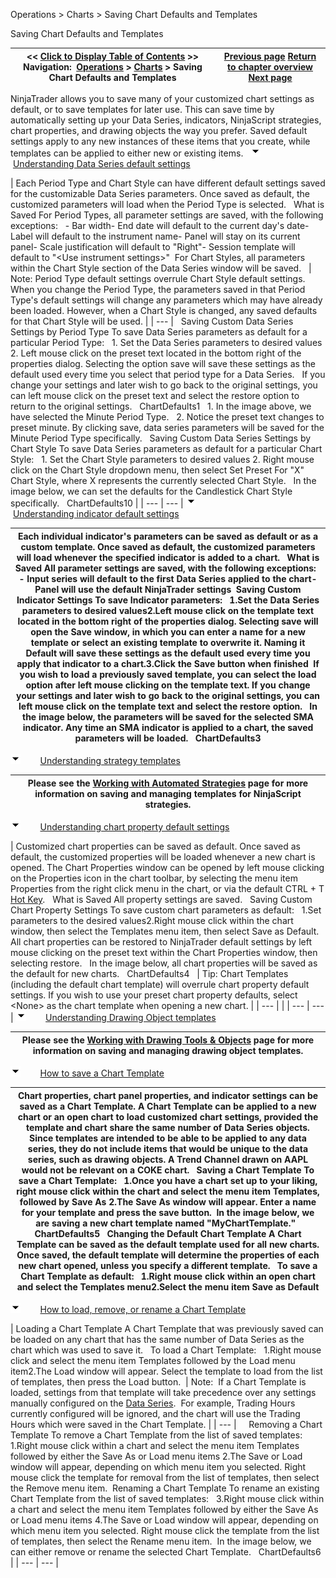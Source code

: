 ﻿
Operations \> Charts \> Saving Chart Defaults and Templates

Saving Chart Defaults and Templates

| \<\< [Click to Display Table of Contents](saving_chart_defaults_and_templates.md) \>\> **Navigation:**     [Operations](operations-1.md) \> [Charts](charts-1.md) \> Saving Chart Defaults and Templates | [Previous page](working_with_automated_strateg-1.md) [Return to chapter overview](charts-1.md) [Next page](data_box-1.md) |
| --- | --- |
NinjaTrader allows you to save many of your customized chart settings as default, or to save templates for later use. This can save time by automatically setting up your Data Series, indicators, NinjaScript strategies, chart properties, and drawing objects the way you prefer. Saved default settings apply to any new instances of these items that you create, while templates can be applied to either new or existing items.
 
![tog_minus](tog_minus-1.gif)        [Understanding Data Series default settings](javascript:HMToggle('toggle','UnderstandingDataSeriesDefaultSettings','UnderstandingDataSeriesDefaultSettings_ICON'))

| Each Period Type and Chart Style can have different default settings saved for the customizable Data Series parameters. Once saved as default, the customized parameters will load when the Period Type is selected.   What is Saved For Period Types, all parameter settings are saved, with the following exceptions:   - Bar width- End date will default to the current day's date- Label will default to the instrument name- Panel will stay on its current panel- Scale justification will default to "Right"- Session template will default to "\<Use instrument settings\>"  For Chart Styles, all parameters within the Chart Style section of the Data Series window will be saved.     | Note: Period Type default settings overrule Chart Style default settings. When you change the Period Type, the parameters saved in that Period Type's default settings will change any parameters which may have already been loaded. However, when a Chart Style is changed, any saved defaults for that Chart Style will be used. | | --- |      Saving Custom Data Series Settings by Period Type To save Data Series parameters as default for a particular Period Type:   1\. Set the Data Series parameters to desired values 2\. Left mouse click on the preset text located in the bottom right of the properties dialog. Selecting the option save will save these settings as the default used every time you select that period type for a Data Series.   If you change your settings and later wish to go back to the original settings, you can left mouse click on the preset text and select the restore option to return to the original settings.   ChartDefaults1   1\. In the image above, we have selected the Minute Period Type.   2\. Notice the preset text changes to preset minute. By clicking save, data series parameters will be saved for the Minute Period Type specifically.   Saving Custom Data Series Settings by Chart Style To save Data Series parameters as default for a particular Chart Style:   1\. Set the Chart Style parameters to desired values 2\. Right mouse click on the Chart Style dropdown menu, then select Set Preset For "X" Chart Style, where X represents the currently selected Chart Style.   In the image below, we can set the defaults for the Candlestick Chart Style specifically.   ChartDefaults10 |
| --- | --- |
![tog_minus](tog_minus-1.gif)        [Understanding indicator default settings](javascript:HMToggle('toggle','UnderstandingIndicatorDefaultSettings','UnderstandingIndicatorDefaultSettings_ICON'))

| Each individual indicator's parameters can be saved as default or as a custom template. Once saved as default, the customized parameters will load whenever the specified indicator is added to a chart.   What is Saved All parameter settings are saved, with the following exceptions:   - Input series will default to the first Data Series applied to the chart- Panel will use the default NinjaTrader settings  Saving Custom Indicator Settings To save Indicator parameters:   1\.Set the Data Series parameters to desired values2\.Left mouse click on the template text located in the bottom right of the properties dialog. Selecting save will open the Save window, in which you can enter a name for a new template or select an existing template to overwrite it. Naming it Default will save these settings as the default used every time you apply that indicator to a chart.3\.Click the Save button when finished  If you wish to load a previously saved template, you can select the load option after left mouse clicking on the template text. If you change your settings and later wish to go back to the original settings, you can left mouse click on the template text and select the restore option.   In the image below, the parameters will be saved for the selected SMA indicator. Any time an SMA indicator is applied to a chart, the saved parameters will be loaded.   ChartDefaults3 |
| --- |
![tog_minus](tog_minus-1.gif)        [Understanding strategy templates](javascript:HMToggle('toggle','UnderstandingStrategyTemplates','UnderstandingStrategyTemplates_ICON'))

| Please see the [Working with Automated Strategies](working_with_automated_strateg-1.md) page for more information on saving and managing templates for NinjaScript strategies. |
| --- |
![tog_minus](tog_minus-1.gif)        [Understanding chart property default settings](javascript:HMToggle('toggle','UnderstandingChartPropertyDefaultSettings','UnderstandingChartPropertyDefaultSettings_ICON'))

| Customized chart properties can be saved as default. Once saved as default, the customized properties will be loaded whenever a new chart is opened. The Chart Properties window can be opened by left mouse clicking on the Properties icon in the chart toolbar, by selecting the menu item Properties from the right click menu in the chart, or via the default CTRL \+ T [Hot Key](hot_key_manager-1.md).   What is Saved All property settings are saved.    Saving Custom Chart Property Settings To save custom chart parameters as default:   1\.Set parameters to the desired values2\.Right mouse click within the chart window, then select the Templates menu item, then select Save as Default.  All chart properties can be restored to NinjaTrader default settings by left mouse clicking on the preset text within the Chart Properties window, then selecting restore.   In the image below, all chart properties will be saved as the default for new charts.   ChartDefaults4     | Tip: Chart Templates (including the default chart template) will overrule chart property default settings. If you wish to use your preset chart property defaults, select \<None\> as the chart template when opening a new chart. | | --- | |
| --- | --- |
![tog_minus](tog_minus-1.gif)        [Understanding Drawing Object templates](javascript:HMToggle('toggle','UnderstandingDrawingObjectTemplates','UnderstandingDrawingObjectTemplates_ICON'))

| Please see the [Working with Drawing Tools \& Objects](working_with_drawing_tools__ob-1.md) page for more information on saving and managing drawing object templates. |
| --- |
![tog_minus](tog_minus-1.gif)        [How to save a Chart Template](javascript:HMToggle('toggle','HowToSaveAChartTemplate','HowToSaveAChartTemplate_ICON'))

| Chart properties, chart panel properties, and indicator settings can be saved as a Chart Template. A Chart Template can be applied to a new chart or an open chart to load customized chart settings, provided the template and chart share the same number of Data Series objects. Since templates are intended to be able to be applied to any data series, they do not include items that would be unique to the data series, such as drawing objects. A Trend Channel drawn on AAPL would not be relevant on a COKE chart.   Saving a Chart Template To save a Chart Template:   1\.Once you have a chart set up to your liking, right mouse click within the chart and select the menu item Templates, followed by Save As 2\.The Save As window will appear. Enter a name for your template and press the save button.  In the image below, we are saving a new chart template named "MyChartTemplate."   ChartDefaults5   Changing the Default Chart Template A Chart Template can be saved as the default template used for all new charts. Once saved, the default template will determine the properties of each new chart opened, unless you specify a different template.   To save a Chart Template as default:   1\.Right mouse click within an open chart and select the Templates menu2\.Select the menu item Save as Default |
| --- |
![tog_minus](tog_minus-1.gif)        [How to load, remove, or rename a Chart Template](javascript:HMToggle('toggle','HowToLoadRemoveOrRenameAChartTemplate','HowToLoadRemoveOrRenameAChartTemplate_ICON'))

| Loading a Chart Template A Chart Template that was previously saved can be loaded on any chart that has the same number of Data Series as the chart which was used to save it.    To load a Chart Template:   1\.Right mouse click and select the menu item Templates followed by the Load menu item2\.The Load window will appear. Select the template to load from the list of templates, then press the Load button.    | Note:  If a Chart Template is loaded, settings from that template will take precedence over any settings manually configured on the [Data Series](working_with_price_data-1.md).  For example, Trading Hours currently configured will be ignored, and the chart will use the Trading Hours which were saved in the Chart Template. | | --- |        Removing a Chart Template To remove a Chart Template from the list of saved templates:   1\.Right mouse click within a chart and select the menu item Templates followed by either the Save As or Load menu items 2\.The Save or Load window will appear, depending on which menu item you selected. Right mouse click the template for removal from the list of templates, then select the Remove menu item.  Renaming a Chart Template To rename an existing Chart Template from the list of saved templates:   3\.Right mouse click within a chart and select the menu item Templates followed by either the Save As or Load menu items 4\.The Save or Load window will appear, depending on which menu item you selected. Right mouse click the template from the list of templates, then select the Rename menu item.  In the image below, we can either remove or rename the selected Chart Template.   ChartDefaults6 |
| --- | --- |

